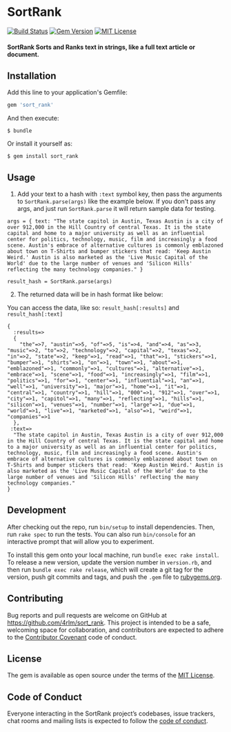 # SortRank

[![Build Status](https://travis-ci.org/4rlm/sort_rank.svg?branch=master)](https://travis-ci.org/4rlm/sort_rank)
[![Gem Version](https://badge.fury.io/rb/sort_rank.svg)](https://badge.fury.io/rb/sort_rank)
[![MIT License](https://img.shields.io/badge/License-MIT-yellow.svg)](https://opensource.org/licenses/MIT)

#### SortRank Sorts and Ranks text in strings, like a full text article or document.

## Installation

Add this line to your application's Gemfile:

```ruby
gem 'sort_rank'
```

And then execute:

    $ bundle

Or install it yourself as:

    $ gem install sort_rank

## Usage


1) Add your text to a hash with `:text` symbol key, then pass the arguments to `SortRank.parse(args)` like the example below.  If you don't pass any args, and just run `SortRank.parse` it will return sample data for testing.

```
args = { text: "The state capitol in Austin, Texas Austin is a city of over 912,000 in the Hill Country of central Texas. It is the state capital and home to a major university as well as an influential center for politics, technology, music, film and increasingly a food scene. Austin's embrace of alternative cultures is commonly emblazoned about town on T-Shirts and bumper stickers that read: 'Keep Austin Weird.' Austin is also marketed as the 'Live Music Capital of the World' due to the large number of venues and 'Silicon Hills' reflecting the many technology companies." }

result_hash = SortRank.parse(args)
```

2) The returned data will be in hash format like below:

You can access the data, like so: `result_hash[:results]` and `result_hash[:text]`

```
{
  :results=>
  {
    "the"=>7, "austin"=>5, "of"=>5, "is"=>4, "and"=>4, "as"=>3, "music"=>2, "to"=>2, "technology"=>2, "capital"=>2, "texas"=>2, "in"=>2, "state"=>2, "keep"=>1, "read"=>1, "that"=>1, "stickers"=>1, "bumper"=>1, "shirts"=>1, "on"=>1, "town"=>1, "about"=>1, "emblazoned"=>1, "commonly"=>1, "cultures"=>1, "alternative"=>1, "embrace"=>1, "scene"=>1, "food"=>1, "increasingly"=>1, "film"=>1, "politics"=>1, "for"=>1, "center"=>1, "influential"=>1, "an"=>1, "well"=>1, "university"=>1, "major"=>1, "home"=>1, "it"=>1, "central"=>1, "country"=>1, "hill"=>1, "000"=>1, "912"=>1, "over"=>1, "city"=>1, "capitol"=>1, "many"=>1, "reflecting"=>1, "hills"=>1, "silicon"=>1, "venues"=>1, "number"=>1, "large"=>1, "due"=>1, "world"=>1, "live"=>1, "marketed"=>1, "also"=>1, "weird"=>1, "companies"=>1
  },
 :text=>
  "The state capitol in Austin, Texas Austin is a city of over 912,000 in the Hill Country of central Texas. It is the state capital and home to a major university as well as an influential center for politics, technology, music, film and increasingly a food scene. Austin's embrace of alternative cultures is commonly emblazoned about town on T-Shirts and bumper stickers that read: 'Keep Austin Weird.' Austin is also marketed as the 'Live Music Capital of the World' due to the large number of venues and 'Silicon Hills' reflecting the many technology companies."
}
```

## Development

After checking out the repo, run `bin/setup` to install dependencies. Then, run `rake spec` to run the tests. You can also run `bin/console` for an interactive prompt that will allow you to experiment.

To install this gem onto your local machine, run `bundle exec rake install`. To release a new version, update the version number in `version.rb`, and then run `bundle exec rake release`, which will create a git tag for the version, push git commits and tags, and push the `.gem` file to [rubygems.org](https://rubygems.org).

## Contributing

Bug reports and pull requests are welcome on GitHub at https://github.com/4rlm/sort_rank. This project is intended to be a safe, welcoming space for collaboration, and contributors are expected to adhere to the [Contributor Covenant](http://contributor-covenant.org) code of conduct.

## License

The gem is available as open source under the terms of the [MIT License](https://opensource.org/licenses/MIT).

## Code of Conduct

Everyone interacting in the SortRank project’s codebases, issue trackers, chat rooms and mailing lists is expected to follow the [code of conduct](https://github.com/4rlm/sort_rank/blob/master/CODE_OF_CONDUCT.md).
